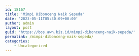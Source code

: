 ```yaml
---
id: 18167
title: 'Mimpi Dibonceng Naik Sepeda'
date: '2023-05-11T05:30:09+00:00'
author: admin
layout: post
guid: 'https://bos.awn.biz.id/mimpi-dibonceng-naik-sepeda/'
permalink: /mimpi-dibonceng-naik-sepeda/
categories:
    - Uncategorized
---
```


